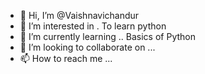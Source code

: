 - 👋 Hi, I’m @Vaishnavichandur
- 👀 I’m interested in . To learn python
- 🌱 I’m currently learning .. Basics of Python
- 💞️ I’m looking to collaborate on ...
- 📫 How to reach me ...

<!---
Vaishnavichandur/Vaishnavichandur is a ✨ special ✨ repository because its `README.md` (this file) appears on your GitHub profile.
You can click the Preview link to take a look at your changes.
--->
